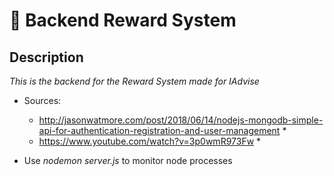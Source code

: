 # :wrench: Backend Reward System
## Description
*This is the backend for the Reward System made for IAdvise* 

- Sources:
  * http://jasonwatmore.com/post/2018/06/14/nodejs-mongodb-simple-api-for-authentication-registration-and-user-management * 
  * https://www.youtube.com/watch?v=3p0wmR973Fw * 
  
- Use *nodemon server.js* to monitor node processes

